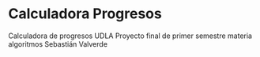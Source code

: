 # Calculadora Progresos
 Calculadora de progresos UDLA
 Proyecto final de primer semestre materia algoritmos
 Sebastián Valverde
